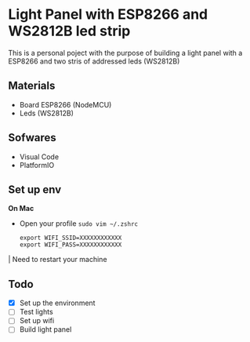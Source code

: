 # Light Panel with ESP8266 and WS2812B led strip
This is a personal poject with the purpose of building a light panel with a ESP8266 and two stris of addressed leds (WS2812B)

## Materials
- Board ESP8266 (NodeMCU)
- Leds (WS2812B)

## Sofwares
- Visual Code
- PlatformIO

## Set up env

**On Mac**
- Open your profile `sudo vim ~/.zshrc`
    ```
    export WIFI_SSID=XXXXXXXXXXXX
    export WIFI_PASS=XXXXXXXXXXXX
    ```
| Need to restart your machine

## Todo
- [x] Set up the environment
- [ ] Test lights
- [ ] Set up wifi
- [ ] Build light panel
